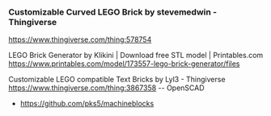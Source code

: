 ### Customizable Curved LEGO Brick by stevemedwin - Thingiverse
https://www.thingiverse.com/thing:578754

LEGO Brick Generator by Klikini | Download free STL model | Printables.com
https://www.printables.com/model/173557-lego-brick-generator/files

Customizable LEGO compatible Text Bricks by Lyl3 - Thingiverse
https://www.thingiverse.com/thing:3867358 -- OpenSCAD


- https://github.com/pks5/machineblocks
